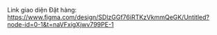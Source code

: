 Link giao diện Đặt hàng: https://www.figma.com/design/SDlzGGf76iRTKzVkmmQeGK/Untitled?node-id=0-1&t=naVFxigXjwv799PE-1
